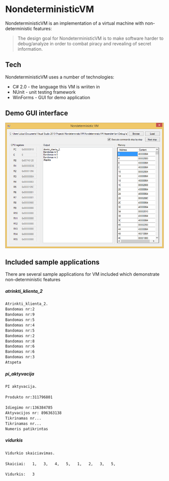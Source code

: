 NondeterministicVM
=========

NondeterministicVM is an implementation of a virtual machine with non-deterministic features:

> The design goal for NondeterministicVM
> is to make software harder to debug/analyze 
> in order to combat piracy and revealing of
> secret information.

Tech
-----------

NondeterministicVM uses a number of technologies:

* C# 2.0 - the language this VM is wriiten in
* NUnit - unit testing framework
* WinForms - GUI for demo application

Demo GUI interface
--------------

![gui](https://raw.githubusercontent.com/jvmag1/NondeterministicVM/master/window.png "GUI")

Included sample applications
--------------

There are several sample applications for VM included which demonstrate non-deterministic features

##### atrinkti_klienta_2
```sh
Atrinkti_klienta_2.   
Bandomas nr:2  
Bandomas nr:9  
Bandomas nr:5  
Bandomas nr:4  
Bandomas nr:5  
Bandomas nr:2  
Bandomas nr:8  
Bandomas nr:6  
Bandomas nr:6  
Bandomas nr:3  
Atspeta 
```

##### pi_aktyvacija
```sh
PI aktyvacija.

Produkto nr:311796801

Idiegimo nr:136384785
Aktyvacijos nr: 896363138
Tikrinamas nr...
Tikrinamas nr...
Numeris patikrintas
```

##### vidurkis
```sh
Vidurkio skaiciavimas.

Skaiciai:   1,   3,   4,   5,   1,   2,   3,   5,

Vidurkis:   3
```